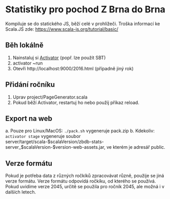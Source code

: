 # Statistiky pro pochod Z Brna do Brna

Kompiluje se do statického JS, běží celé v prohlížeči. Troška informací ke Scala.JS zde: https://www.scala-js.org/tutorial/basic/

## Běh lokálně

1. Nainstaluj si [Activator](https://www.lightbend.com/activator/download) (popř. lze použít SBT)
2. activator ~run
3. Otevři http://localhost:9000/2016.html (případně jiný rok)

## Přidání ročníku

1. Uprav project/PageGenerator.scala
2. Pokud běží Activator, restartuj ho nebo použij příkaz reload.

## Export na web

a. Pouze pro Linux/MacOS: `./pack.sh` vygeneruje pack.zip
b. Kdekoliv: `activator stage` vygeneruje soubor server/target/scala-$scalaVersion/zbdb-stats-server_$scalaVersion-$version-web-assets.jar, ve kterém je adresář public.

## Verze formátu

Pokud je potřeba data z různých ročkíků zpracovávat různě, použije se jiná verze formátu. Verze formátu odpovídá ročkíku, od kterého se používá. Pokud uvidíme verze 2045, určitě se použila pro ročník 2045, ale možná i v dalších letech.
